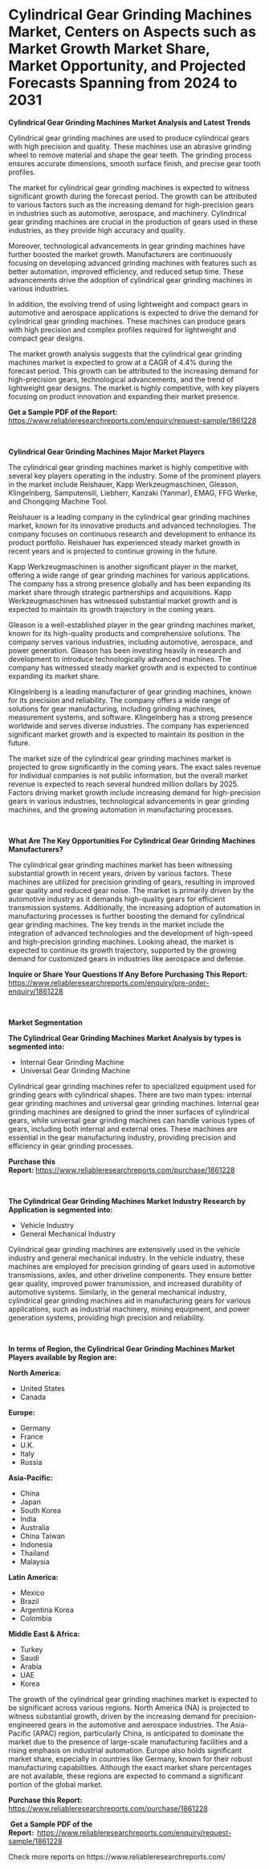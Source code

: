 <p><h1>Cylindrical Gear Grinding Machines Market, Centers on Aspects such as Market Growth Market Share, Market Opportunity, and Projected Forecasts Spanning from 2024 to 2031</h1></p><p><strong>Cylindrical Gear Grinding Machines Market Analysis and Latest Trends</strong></p>
<p><p>Cylindrical gear grinding machines are used to produce cylindrical gears with high precision and quality. These machines use an abrasive grinding wheel to remove material and shape the gear teeth. The grinding process ensures accurate dimensions, smooth surface finish, and precise gear tooth profiles.</p><p>The market for cylindrical gear grinding machines is expected to witness significant growth during the forecast period. The growth can be attributed to various factors such as the increasing demand for high-precision gears in industries such as automotive, aerospace, and machinery. Cylindrical gear grinding machines are crucial in the production of gears used in these industries, as they provide high accuracy and quality.</p><p>Moreover, technological advancements in gear grinding machines have further boosted the market growth. Manufacturers are continuously focusing on developing advanced grinding machines with features such as better automation, improved efficiency, and reduced setup time. These advancements drive the adoption of cylindrical gear grinding machines in various industries.</p><p>In addition, the evolving trend of using lightweight and compact gears in automotive and aerospace applications is expected to drive the demand for cylindrical gear grinding machines. These machines can produce gears with high precision and complex profiles required for lightweight and compact gear designs.</p><p>The market growth analysis suggests that the cylindrical gear grinding machines market is expected to grow at a CAGR of 4.4% during the forecast period. This growth can be attributed to the increasing demand for high-precision gears, technological advancements, and the trend of lightweight gear designs. The market is highly competitive, with key players focusing on product innovation and expanding their market presence.</p></p>
<p><strong>Get a Sample PDF of the Report:&nbsp;</strong> <a href="https://www.reliableresearchreports.com/enquiry/request-sample/1861228">https://www.reliableresearchreports.com/enquiry/request-sample/1861228</a></p>
<p>&nbsp;</p>
<p><strong>Cylindrical Gear Grinding Machines Major Market Players</strong></p>
<p><p>The cylindrical gear grinding machines market is highly competitive with several key players operating in the industry. Some of the prominent players in the market include Reishauer, Kapp Werkzeugmaschinen, Gleason, Klingelnberg, Samputensili, Liebherr, Kanzaki (Yanmar), EMAG, FFG Werke, and Chongqing Machine Tool.</p><p>Reishauer is a leading company in the cylindrical gear grinding machines market, known for its innovative products and advanced technologies. The company focuses on continuous research and development to enhance its product portfolio. Reishauer has experienced steady market growth in recent years and is projected to continue growing in the future. </p><p>Kapp Werkzeugmaschinen is another significant player in the market, offering a wide range of gear grinding machines for various applications. The company has a strong presence globally and has been expanding its market share through strategic partnerships and acquisitions. Kapp Werkzeugmaschinen has witnessed substantial market growth and is expected to maintain its growth trajectory in the coming years.</p><p>Gleason is a well-established player in the gear grinding machines market, known for its high-quality products and comprehensive solutions. The company serves various industries, including automotive, aerospace, and power generation. Gleason has been investing heavily in research and development to introduce technologically advanced machines. The company has witnessed steady market growth and is expected to continue expanding its market share.</p><p>Klingelnberg is a leading manufacturer of gear grinding machines, known for its precision and reliability. The company offers a wide range of solutions for gear manufacturing, including grinding machines, measurement systems, and software. Klingelnberg has a strong presence worldwide and serves diverse industries. The company has experienced significant market growth and is expected to maintain its position in the future.</p><p>The market size of the cylindrical gear grinding machines market is projected to grow significantly in the coming years. The exact sales revenue for individual companies is not public information, but the overall market revenue is expected to reach several hundred million dollars by 2025. Factors driving market growth include increasing demand for high-precision gears in various industries, technological advancements in gear grinding machines, and the growing automation in manufacturing processes.</p></p>
<p>&nbsp;</p>
<p><strong>What Are The Key Opportunities For Cylindrical Gear Grinding Machines Manufacturers?</strong></p>
<p><p>The cylindrical gear grinding machines market has been witnessing substantial growth in recent years, driven by various factors. These machines are utilized for precision grinding of gears, resulting in improved gear quality and reduced gear noise. The market is primarily driven by the automotive industry as it demands high-quality gears for efficient transmission systems. Additionally, the increasing adoption of automation in manufacturing processes is further boosting the demand for cylindrical gear grinding machines. The key trends in the market include the integration of advanced technologies and the development of high-speed and high-precision grinding machines. Looking ahead, the market is expected to continue its growth trajectory, supported by the growing demand for customized gears in industries like aerospace and defense.</p></p>
<p><strong>Inquire or Share Your Questions If Any Before Purchasing This Report:</strong> <a href="https://www.reliableresearchreports.com/enquiry/pre-order-enquiry/1861228">https://www.reliableresearchreports.com/enquiry/pre-order-enquiry/1861228</a></p>
<p>&nbsp;</p>
<p><strong>Market Segmentation</strong></p>
<p><strong>The Cylindrical Gear Grinding Machines Market Analysis by types is segmented into:</strong></p>
<p><ul><li>Internal Gear Grinding Machine</li><li>Universal Gear Grinding Machine</li></ul></p>
<p><p>Cylindrical gear grinding machines refer to specialized equipment used for grinding gears with cylindrical shapes. There are two main types: internal gear grinding machines and universal gear grinding machines. Internal gear grinding machines are designed to grind the inner surfaces of cylindrical gears, while universal gear grinding machines can handle various types of gears, including both internal and external ones. These machines are essential in the gear manufacturing industry, providing precision and efficiency in gear grinding processes.</p></p>
<p><strong>Purchase this Report:&nbsp;</strong><a href="https://www.reliableresearchreports.com/purchase/1861228">https://www.reliableresearchreports.com/purchase/1861228</a></p>
<p>&nbsp;</p>
<p><strong>The Cylindrical Gear Grinding Machines Market Industry Research by Application is segmented into:</strong></p>
<p><ul><li>Vehicle Industry</li><li>General Mechanical Industry</li></ul></p>
<p><p>Cylindrical gear grinding machines are extensively used in the vehicle industry and general mechanical industry. In the vehicle industry, these machines are employed for precision grinding of gears used in automotive transmissions, axles, and other driveline components. They ensure better gear quality, improved power transmission, and increased durability of automotive systems. Similarly, in the general mechanical industry, cylindrical gear grinding machines aid in manufacturing gears for various applications, such as industrial machinery, mining equipment, and power generation systems, providing high precision and reliability.</p></p>
<p>&nbsp;</p>
<p><strong>In terms of Region, the Cylindrical Gear Grinding Machines Market Players available by Region are:</strong></p>
<p>
    <p> <strong> North America: </strong>
        <ul>
            <li>United States</li>
            <li>Canada</li>
        </ul>
        </p> 
    <p> <strong> Europe: </strong>
        <ul>
            <li>Germany</li>
            <li>France</li>
            <li>U.K.</li>
            <li>Italy</li>
            <li>Russia</li>
        </ul>
        </p> 
    <p> <strong> Asia-Pacific: </strong>
        <ul>
            <li>China</li>
            <li>Japan</li>
            <li>South Korea</li>
            <li>India</li>
            <li>Australia</li>
            <li>China Taiwan</li>
            <li>Indonesia</li>
            <li>Thailand</li>
            <li>Malaysia</li>
        </ul>
        </p> 
    <p> <strong> Latin America: </strong>
        <ul>
            <li>Mexico</li>
            <li>Brazil</li>
            <li>Argentina Korea</li>
            <li>Colombia</li>
        </ul>
        </p> 
    <p> <strong> Middle East & Africa: </strong>
        <ul>
            <li>Turkey</li>
            <li>Saudi</li>
            <li>Arabia</li>
            <li>UAE</li>
            <li>Korea</li>
        </ul>
    </p>
    </p>
<p><p>The growth of the cylindrical gear grinding machines market is expected to be significant across various regions. North America (NA) is projected to witness substantial growth, driven by the increasing demand for precision-engineered gears in the automotive and aerospace industries. The Asia-Pacific (APAC) region, particularly China, is anticipated to dominate the market due to the presence of large-scale manufacturing facilities and a rising emphasis on industrial automation. Europe also holds significant market share, especially in countries like Germany, known for their robust manufacturing capabilities. Although the exact market share percentages are not available, these regions are expected to command a significant portion of the global market.</p></p>
<p><strong>Purchase this Report: </strong><a href="https://www.reliableresearchreports.com/purchase/1861228">https://www.reliableresearchreports.com/purchase/1861228</a></p>
<p>&nbsp;<strong>Get a Sample PDF of the Report:&nbsp;&nbsp;</strong><a href="https://www.reliableresearchreports.com/enquiry/request-sample/1861228">https://www.reliableresearchreports.com/enquiry/request-sample/1861228</a></p>
<p><strong></strong></p>
<p>Check more reports on https://www.reliableresearchreports.com/</p>